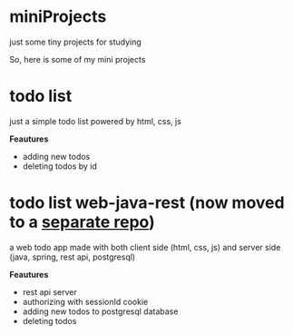 # miniProjects
just some tiny projects for studying

So, here is some of my mini projects
# todo list
just a simple todo list powered by html, css, js

**Feautures**
- adding new todos
- deleting todos by id
# todo list web-java-rest (now moved to a [separate repo](https://github.com/Dylag/todolist-web-java-rest))

a web todo app made with both client side (html, css, js) and server side (java, spring, rest api, postgresql) 

**Feautures**
- rest api server
- authorizing with sessionId cookie 
- adding new todos to postgresql database
- deleting todos
